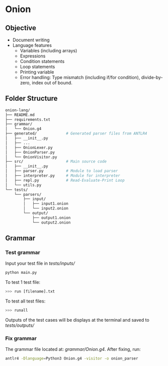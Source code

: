 # Onion
## Objective
- Document writing
- Language features
    - Variables (including arrays)
    - Expressions
    - Condition statements
    - Loop statements
    - Printing variable
    - Error handling: Type mismatch (including if/for condition), divide-by-zero, index out of bound.
## Folder Structure
```bash
onion-lang/
├── README.md       
├── requirements.txt          
├── grammar/          
│   └── Onion.g4 
├── generated/             # Generated parser files from ANTLR4
│   ├── __init__.py
│   ├── ...
│   ├── OnionLexer.py
│   ├── OnionParser.py
│   └── OnionVisitor.py
├── src/                   # Main source code
│   ├── __init__.py
│   ├── parser.py          # Module to load parser
│   ├── interpreter.py     # Module for interpreter
│   ├── repl.py            # Read-Evaluate-Print Loop
│   └── utils.py
└── tests/
    └── parsers/    
        ├── input/
        │   ├── input1.onion  
        │   └── input2.onion
        └── output/
            ├── output1.onion
            └── output2.onion
```
## Grammar
### Test grammar
Input your test file in *tests/inputs/*
```bash
python main.py
```
To test 1 test file:
```bash
>>> run [filename].txt
```
To test all test files:
```bash
>>> runall
```
Outputs of the test cases will be displays at the terminal and saved to *tests/outputs/* 
### Fix grammar
The grammar file located at: *grammar/Onion.g4*. After fixing, run:
```bash
antlr4 -Dlanguage=Python3 Onion.g4 -visitor -o onion_parser
```